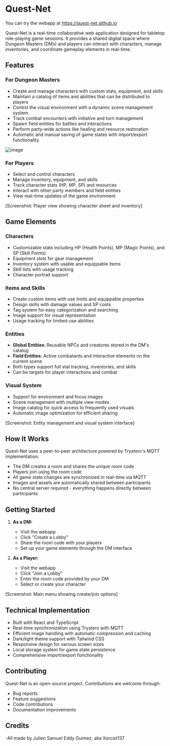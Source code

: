 # Quest-Net

You can try the webapp at https://quest-net.github.io

Quest-Net is a real-time collaborative web application designed for tabletop role-playing game sessions. It provides a shared digital space where Dungeon Masters (DMs) and players can interact with characters, manage inventories, and coordinate gameplay elements in real-time.

## Features

### For Dungeon Masters
* Create and manage characters with custom stats, equipment, and skills
* Maintain a catalog of items and abilities that can be distributed to players
* Control the visual environment with a dynamic scene management system
* Track combat encounters with initiative and turn management
* Spawn field entities for battles and interactions
* Perform party-wide actions like healing and resource restoration
* Automatic and manual saving of game states with import/export functionality

![image](https://github.com/user-attachments/assets/fac373b7-a8ec-4df3-81d0-e54c895ec547)

### For Players
* Select and control characters
* Manage inventory, equipment, and skills
* Track character stats (HP, MP, SP) and resources
* Interact with other party members and field entities
* View real-time updates of the game environment

[Screenshot: Player view showing character sheet and inventory]

## Game Elements

### Characters
* Customizable stats including HP (Health Points), MP (Magic Points), and SP (Skill Points)
* Equipment slots for gear management
* Inventory system with usable and equippable items
* Skill lists with usage tracking
* Character portrait support

### Items and Skills
* Create custom items with use limits and equippable properties
* Design skills with damage values and SP costs
* Tag system for easy categorization and searching
* Image support for visual representation
* Usage tracking for limited-use abilities

### Entities
* **Global Entities**: Reusable NPCs and creatures stored in the DM's catalog
* **Field Entities**: Active combatants and interactive elements on the current scene
* Both types support full stat tracking, inventories, and skills
* Can be targets for player interactions and combat

### Visual System
* Support for environment and focus images
* Scene management with multiple view modes
* Image catalog for quick access to frequently used visuals
* Automatic image optimization for efficient sharing

[Screenshot: Entity management and visual system interface]

## How It Works

Quest-Net uses a peer-to-peer architecture powered by Trystero's MQTT implementation:
* The DM creates a room and shares the unique room code
* Players join using the room code
* All game state changes are synchronized in real-time via MQTT
* Images and assets are automatically shared between participants
* No central server required - everything happens directly between participants

## Getting Started

1. **As a DM:**
   * Visit the webapp
   * Click "Create a Lobby"
   * Share the room code with your players
   * Set up your game elements through the DM interface

2. **As a Player:**
   * Visit the webapp
   * Click "Join a Lobby"
   * Enter the room code provided by your DM
   * Select or create your character

[Screenshot: Main menu showing create/join options]

## Technical Implementation

* Built with React and TypeScript
* Real-time synchronization using Trystero with MQTT
* Efficient image handling with automatic compression and caching
* Dark/light theme support with Tailwind CSS
* Responsive design for various screen sizes
* Local storage system for game state persistence
* Comprehensive import/export functionality

## Contributing

Quest-Net is an open-source project. Contributions are welcome through:
* Bug reports
* Feature suggestions
* Code contributions
* Documentation improvements

## Credits

-All made by Julien Samuel Eddy Guimez, aka Xorcist137
